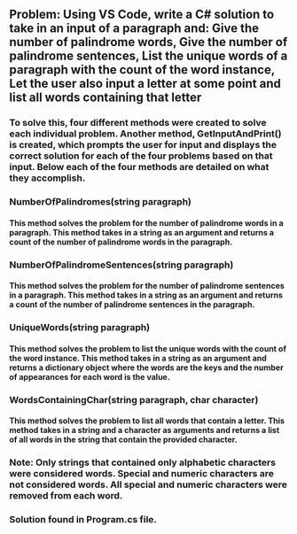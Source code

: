 ## Problem: Using VS Code, write a C# solution to take in an input of a paragraph and: Give the number of palindrome words, Give the number of palindrome sentences, List the unique words of a paragraph with the count of the word instance, Let the user also input a letter at some point and list all words containing that letter


### To solve this, four different methods were created to solve each individual problem. Another method, GetInputAndPrint() is created, which prompts the user for input and displays the correct solution for each of the four problems based on that input. Below each of the four methods are detailed on what they accomplish.

### NumberOfPalindromes(string paragraph)
#### This method solves the problem for the number of palindrome words in a paragraph. This method takes in a string as an argument and returns a count of the number of palindrome words in the paragraph.

### NumberOfPalindromeSentences(string paragraph)
#### This method solves the problem for the number of palindrome sentences in a paragraph. This method takes in a string as an argument and returns a count of the number of palindrome sentences in the paragraph.

### UniqueWords(string paragraph)
#### This method solves the problem to list the unique words with the count of the word instance. This method takes in a string as an argument and returns a dictionary object where the words are the keys and the number of appearances for each word is the value.

### WordsContainingChar(string paragraph, char character)
#### This method solves the problem to list all words that contain a letter. This method takes in a string and a character as arguments and returns a list of all words in the string that contain the provided character.

### Note: Only strings that contained only alphabetic characters were considered words. Special and numeric characters are not considered words. All special and numeric characters were removed from each word. 

### Solution found in Program.cs file.
